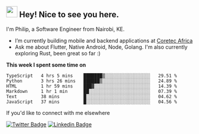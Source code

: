 <h2><img src="https://slackmojis.com/emojis/3643-cool-doge/download" width="30"/> Hey! Nice to see you here.</h2>

<p>I'm Philip, a Software Engineer from Nairobi, KE. 

- I’m currently building mobile and backend applications at [Coretec Africa](https://coretecafrica.com/)</br>
- Ask me about Flutter, Native Android, Node, Golang. I'm also currently exploring Rust, been great so far :)</p>

**This week I spent some time on**
<!--START_SECTION:waka-->

```text
TypeScript   4 hrs 5 mins    ███████▒░░░░░░░░░░░░░░░░░   29.51 %
Python       3 hrs 26 mins   ██████▒░░░░░░░░░░░░░░░░░░   24.89 %
HTML         1 hr 59 mins    ███▓░░░░░░░░░░░░░░░░░░░░░   14.39 %
Markdown     1 hr 1 min      ██░░░░░░░░░░░░░░░░░░░░░░░   07.39 %
Text         38 mins         █░░░░░░░░░░░░░░░░░░░░░░░░   04.62 %
JavaScript   37 mins         █░░░░░░░░░░░░░░░░░░░░░░░░   04.56 %
```

<!--END_SECTION:waka-->

If you'd like to connect with me elsewhere

[![Twitter Badge](https://img.shields.io/badge/-Twitter-1ca0f1?style=flat-square&labelColor=1ca0f1&logo=twitter&logoColor=white&link=https://twitter.com/_diogorodrigues)](https://twitter.com/kimathiphil)  [![Linkedin Badge](https://img.shields.io/badge/-LinkedIn-blue?style=flat-square&logo=Linkedin&logoColor=white&link=https://www.linkedin.com/in/philip-kimathi-2604a9114/)](https://www.linkedin.com/in/philip-kimathi-2604a9114/)
